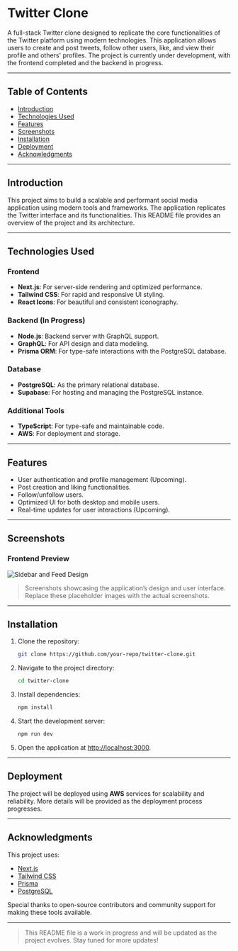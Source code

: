 
# Twitter Clone

A full-stack Twitter clone designed to replicate the core functionalities of the Twitter platform using modern technologies. This application allows users to create and post tweets, follow other users, like, and view their profile and others' profiles. The project is currently under development, with the frontend completed and the backend in progress.

---

## Table of Contents

- [Introduction](#introduction)
- [Technologies Used](#technologies-used)
- [Features](#features)
- [Screenshots](#screenshots)
- [Installation](#installation)
- [Deployment](#deployment)
- [Acknowledgments](#acknowledgments)

---

## Introduction

This project aims to build a scalable and performant social media application using modern tools and frameworks. The application replicates the Twitter interface and its functionalities. This README file provides an overview of the project and its architecture.

---

## Technologies Used

### Frontend
- **Next.js**: For server-side rendering and optimized performance.
- **Tailwind CSS**: For rapid and responsive UI styling.
- **React Icons**: For beautiful and consistent iconography.

### Backend (In Progress)
- **Node.js**: Backend server with GraphQL support.
- **GraphQL**: For API design and data modeling.
- **Prisma ORM**: For type-safe interactions with the PostgreSQL database.

### Database
- **PostgreSQL**: As the primary relational database.
- **Supabase**: For hosting and managing the PostgreSQL instance.

### Additional Tools
- **TypeScript**: For type-safe and maintainable code.
- **AWS**: For deployment and storage.

---

## Features

- User authentication and profile management (Upcoming).
- Post creation and liking functionalities.
- Follow/unfollow users.
- Optimized UI for both desktop and mobile users.
- Real-time updates for user interactions (Upcoming).

---

## Screenshots

### Frontend Preview

![Sidebar and Feed Design](./images/sidebar-feed.png)



> Screenshots showcasing the application’s design and user interface. Replace these placeholder images with the actual screenshots.

---

## Installation

1. Clone the repository:
   ```bash
   git clone https://github.com/your-repo/twitter-clone.git
   ```
2. Navigate to the project directory:
   ```bash
   cd twitter-clone
   ```
3. Install dependencies:
   ```bash
   npm install
   ```
4. Start the development server:
   ```bash
   npm run dev
   ```
5. Open the application at [http://localhost:3000](http://localhost:3000).

---

## Deployment

The project will be deployed using **AWS** services for scalability and reliability. More details will be provided as the deployment process progresses.

---

## Acknowledgments

This project uses:
- [Next.js](https://nextjs.org/)
- [Tailwind CSS](https://tailwindcss.com/)
- [Prisma](https://www.prisma.io/)
- [PostgreSQL](https://www.postgresql.org/)

Special thanks to open-source contributors and community support for making these tools available.

---

> This README file is a work in progress and will be updated as the project evolves. Stay tuned for more updates!
